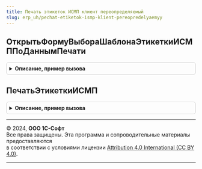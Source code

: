 ```yaml
---
title: Печать этикеток ИСМП клиент переопределяемый
slug: erp_uh/pechat-etiketok-ismp-klient-pereopredelyaemyy
---
```



## ОткрытьФормуВыбораШаблонаЭтикеткиИСМППоДаннымПечати
<details style="margin: 1em 0; padding: 0.5em; border: 1px solid #ccc; border-radius: 6px;">

<summary style="font-weight: bold; cursor: pointer;">Описание, пример вызова</summary>

```bsl

// Открыват форму для выбора шаблона этикетки для печати.
//
// Параметры:
// 	ДанныеДляПечати - Структура - Структура данных для печати.
// 	Форма - ФормаКлиентскогоПриложения - Источник (фарма) команды печати.
// 	СтандартнаяОбработка - Булево - Признак необходимости выполнять печать БГосИС.
// 	ДополнительныеПараметры - Структура - Дополнительные параметры для открытия формы.
Процедура ОткрытьФормуВыбораШаблонаЭтикеткиИСМППоДаннымПечати( Экспорт
```

Пример вызова
```bsl
ПечатьЭтикетокИСМПКлиентПереопределяемый.ОткрытьФормуВыбораШаблонаЭтикеткиИСМППоДаннымПечати();
```
</details>

## ПечатьЭтикеткиИСМП
<details style="margin: 1em 0; padding: 0.5em; border: 1px solid #ccc; border-radius: 6px;">

<summary style="font-weight: bold; cursor: pointer;">Описание, пример вызова</summary>

```bsl

// Получает данные для печати и открывает форму обработки печати этикеток и ценников.
//
// Параметры:
//  ОбъектыПечати        - Структура        - структура с описанием данных печати:
//   * ОбъектыПечати - Массив из ПечатьЭтикетокИСМПКлиентСервер.СтруктураПечатиЭтикетки - строки описания товаров
//     и кодов для печати
//   * Документ - ДокументСсылка.ЗаказНаЭмиссиюКодовМаркировкиСУЗ,
//     ОпределеямыйТип.ОснованиеЗаказНаЭмиссиюКодовМаркировкиИСМП - Документ, в рамках которого выполняется печать.
//   * КаждаяЭтикеткаНаНовомЛисте - Булево - Выводить разрыв страницы после каждой этикетки (для термопечати этикетки).
//  Форма                - ФормаКлиентскогоПриложения - форма-владелец из которой выполняется печать.
//  СтандартнаяОбработка - Булево           - Отключает печать встроенными средставами библиотеки.
Процедура ПечатьЭтикеткиИСМП(ДанныеПечати, Форма, СтандартнаяОбработка) Экспорт
```

Пример вызова
```bsl
ПечатьЭтикетокИСМПКлиентПереопределяемый.ПечатьЭтикеткиИСМП(ДанныеПечати, Форма, СтандартнаяОбработка) 
```
</details>

---

© 2024, **ООО 1С-Софт**  
Все права защищены. Эта программа и сопроводительные материалы предоставляются  
в соответствии с условиями лицензии [Attribution 4.0 International (CC BY 4.0)](https://creativecommons.org/licenses/by/4.0/legalcode).

---
